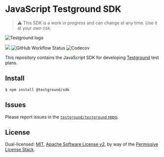 # JavaScript Testground SDK

> ⚠️ This SDK is a work in progress and can change at any time. Use it at your own risk.

![Testground logo](https://raw.githubusercontent.com/testground/pm/master/logo/TG_Banner_GitHub.jpg)

[![](https://img.shields.io/badge/made%20by-Protocol%20Labs-blue.svg?style=flat-square)](https://protocol.ai)
![GitHub Workflow Status](https://img.shields.io/github/workflow/status/testground/sdk-js/ci/master?style=flat-square)
![Codecov](https://img.shields.io/codecov/c/github/testground/sdk-js?style=flat-square)

This repository contains the JavaScript SDK for developing [Testground](https://github.com/testground/testground) test plans.

## Install

```shell
$ npm install @testground/sdk
```

<!-- ## Usage

See [testground.github.io/sdk-js](https://testground.github.io/sdk-js). -->

## Issues

Please report issues in the [`testground/testground` repo](https://github.com/testground/testground/issues).

## License

Dual-licensed: [MIT](./LICENSE-MIT), [Apache Software License v2](./LICENSE-APACHE), by way of the
[Permissive License Stack](https://protocol.ai/blog/announcing-the-permissive-license-stack/).

